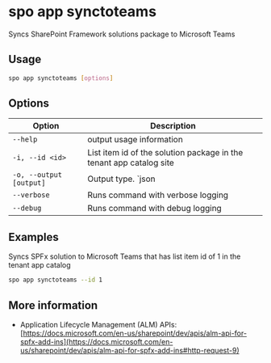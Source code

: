 # spo app synctoteams

Syncs SharePoint Framework solutions package to Microsoft Teams

## Usage

```sh
spo app synctoteams [options]
```

## Options

Option|Description
------|-----------
`--help`|output usage information
`-i, --id <id>`|List item id of the solution package in the tenant app catalog site
`-o, --output [output]`|Output type. `json|text`. Default `text`
`--verbose`|Runs command with verbose logging
`--debug`|Runs command with debug logging

## Examples

Syncs SPFx solution to Microsoft Teams that has list item id of 1 in the tenant app catalog

```sh
spo app synctoteams --id 1
```

## More information

- Application Lifecycle Management (ALM) APIs: [https://docs.microsoft.com/en-us/sharepoint/dev/apis/alm-api-for-spfx-add-ins](https://docs.microsoft.com/en-us/sharepoint/dev/apis/alm-api-for-spfx-add-ins#http-request-9)